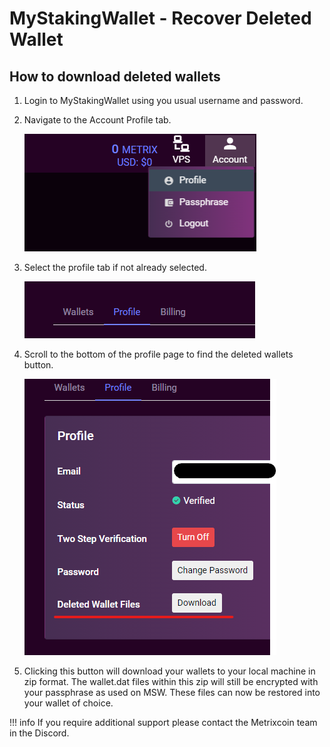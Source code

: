 # MyStakingWallet - Recover Deleted Wallet

## How to download deleted wallets

1. Login to MyStakingWallet using you usual username and password.

2. Navigate to the Account Profile tab.  

    ![account-profile.png](../assets/msw/account-profile.png)
3. Select the profile tab if not already selected.  

    ![profile.png](../assets/msw/profile.png)
4. Scroll to the bottom of the profile page to find the deleted wallets button.  

    ![deleted-wallet-files.png](../assets/msw/deleted-wallet-files.png)

5. Clicking this button will download your wallets to your local machine in zip format. The wallet.dat files within this zip will still be encrypted with your passphrase as used on MSW. These files can now be restored into your wallet of choice.  


!!! info
    If you require additional support please contact the Metrixcoin team in the Discord.
